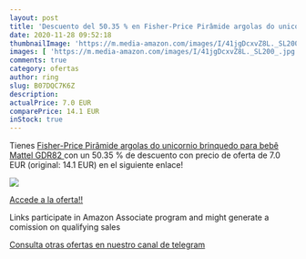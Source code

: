 ```yaml
---
layout: post
title: 'Descuento del 50.35 % en Fisher-Price Pirâmide argolas do unicorn'
date: 2020-11-28 09:52:18
thumbnailImage: 'https://m.media-amazon.com/images/I/41jgDcxvZ8L._SL200_.jpg'
images: [ 'https://m.media-amazon.com/images/I/41jgDcxvZ8L._SL200_.jpg' ]
comments: true
category: ofertas
author: ring
slug: B07DQC7K6Z
description:
actualPrice: 7.0 EUR
comparePrice: 14.1 EUR
inStock: true
---
```


Tienes [Fisher-Price Pirâmide argolas do unicornio  brinquedo para bebê  Mattel GDR82 ](https://www.amazon.es/dp/B07DQC7K6Z/?tag=tolees-21) con un 50.35 % de descuento con precio de oferta de 7.0 EUR (original: 14.1 EUR) en el siguiente enlace!

[![](https://m.media-amazon.com/images/I/41jgDcxvZ8L._SL200_.jpg)](https://www.amazon.es/dp/B07DQC7K6Z/?tag=tolees-21)

[Accede a la oferta!!](https://www.amazon.es/dp/B07DQC7K6Z/?tag=tolees-21)

Links participate in Amazon Associate program and might generate a comission on qualifying sales

[Consulta otras ofertas en nuestro canal de telegram](https://t.me/s/ofertas25)
